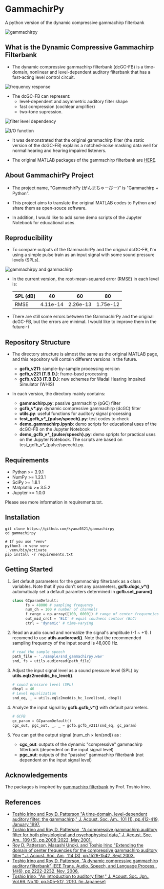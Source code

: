 # GammachirPy

A python version of the dynamic compressive gammachirp filterbank

![gammachirpy](./figs/gammachirpy_pulse.jpg)

## What is the Dynamic Compressive Gammachirp Filterbank

- The dynamic compressive gammachirp filterbank (dcGC-FB) is a time-domain, nonlinear and level-dependent auditory filterbank that has a fast-acting level control circuit.

![frequency response](./figs/frequency_response.jpg)

- The dcGC-FB can represent:
  - level-dependent and asymmetric auditory filter shape
  - fast compression (cochlear amplifier)
  - two-tone supression.

![filter level dependency](./figs/filter_level_dependency.jpg)

![I/O function](./figs/IO_function.jpg)

- It was demonstrated that the original gammachirp filter (the static version of the dcGC-FB) explains a notched-noise masking data well for normal hearing and hearing impaired listeners.
  
- The original MATLAB packages of the gammachirp filterbank are [HERE](https://github.com/AMLAB-Wakayama/gammachirp-filterbank).

## About GammachirPy Project

- The project name, "GammachirPy (がんまちゃーぴー)" is "Gammachirp + Python".

- This project aims to translate the original MATLAB codes to Python and share them as open-souce software.
  
- In addition, I would like to add some demo scripts of the Jupyter Notebook for educational uses.

## Reproducibility

- To compare outputs of the GammachirPy and the original dcGC-FB, I'm using a simple pulse train as an input signal with some sound pressure levels (SPLs).
  
![gammachirpy and gammachirp](./figs/gammachirpy_gammachirp.jpg)

- In the current version, the root-mean-squared error (RMSE) in each level is:

    | SPL (dB) | 40 | 60 | 80 |
    | --- | --- | --- | --- |
    | RMSE    | 4.11e-14 | 2.26e-13 | 1.75e-12 |

- There are still some errors between the GammachirPy and the original dcGC-FB, but the errors are minimal. I would like to improve them in the future:-)

## Repository Structure

- The directory structure is almost the same as the original MATLAB page, and this repository will contain different versions in the future.
  - **gcfb_v211**: sample-by-sample processing version
  - **gcfb_v221 (T.B.D.)**: frame-basd processing
  - **gcfb_v233 (T.B.D.)**: new schemes for Wadai Hearing Impaired Simulator (WHIS)

- In each version, the directory mainly contains:
  - **gammachirp.py**: passive gammachirp (pGC) filter
  - **gcfb_v\*.py**: dynamic compressive gammachirp (dcGC) filter
  - **utils.py**: useful functions for auditory signal processing
  - **test_gcfb_v\*_{pulse/speech}.py**: test codes to check
  - **demo_gammachirp.ipynb**: demo scripts for educational uses of the dcGC-FB on the Jupyter Notebook
  - **demo_gcfb_v\*_{pulse/speech}.py**: demo spripts for practical uses on the Jupyter Notebook. The scripts are based on test_gcfb_v*_{pulse/speech}.py.

## Requirements

- Python >= 3.9.1
- NumPy >= 1.23.1
- SciPy >= 1.8.1
- Matplotlib >= 3.5.2
- Jupyter >= 1.0.0

Please see more information in requirements.txt.

## Installation

    git clone https://github.com/kyama0321/gammachirpy
    cd gammachirpy

    # If you use "venv"
    python3 -m venv venv
    . venv/bin/activate
    pip install -r requirements.txt

## Getting Started

1. Set default parameters for the gammachirp filterbank as a class variables. Note that if you don't set any parameters, **gcfb.dcgc_v\*()** automaticaly set a default paramters determined in **gcfb.set_param()**

    ```python
    class GCparamDefault:
          fs = 48000 # sampling frequency
          num_ch = 100 # number of channels
          f_range = np.array([100, 6000]) # range of center frequencies
          out_mid_crct = 'ELC' # equal loudness contour (ELC)
          ctrl = 'dynamic' # time-varying
    ```

2. Read an audio sound and normalize the signal's amplitude (-1 ~ +1). I recomend to use **utils.audioread()**. Note that the recommended sampling frequency of the input sound is 48,000 Hz.

    ```python
    # read the sample speech
    path_file = './sample/snd_gammachirpy.wav'
    snd, fs = utils.audioread(path_file)
    ```

3. Adjust the input signal level as a sound pressure level (SPL) by **utils.eqlz2meddis_hc_level()**.

    ```python
    # sound pressure level (SPL)
    dbspl = 40
    # Level equalization
    snd_eq, _ = utils.eqlz2meddis_hc_level(snd, dbspl)
    ```

4. Analyze the input signal by **gcfb.gcfb_v\*()** with default parameters.

    ```python
    # GCFB
    gc_param = GCparamDefault()
    cgc_out, pgc_out, _, _ = gcfb.gcfb_v211(snd_eq, gc_param)
    ```

5. You can get the output signal (num_ch $\times$ len(snd)) as :
   - **cgc_out**: outputs of the dynamic "compressive" gammachirp filterbank (dependent on the input signal level)
   - **pgc_out**: outputs of the "passive" gammachirp filterbank (not dependent on the input signal level)

## Acknowledgements

The packages is inspired by [gammachirp filterbank](https://github.com/AMLAB-Wakayama/gammachirp-filterbank) by Prof. Toshio Irino.

## References

- [Toshio Irino and Roy D. Patterson "A time-domain, level-dependent auditory filter: the gammachirp," J. Acoust. Soc. Am., 101 (1), pp.412-419, January 1997.](https://doi.org/10.1121/1.417975)
- [Toshio Irino and Roy D. Patterson, "A compressive gammachirp auditory filter for both physiological and psychophysical data," J. Acoust. Soc. Am., 109 (5), pp.2008-2022, May 2001.](https://doi.org/10.1121/1.1367253)
- [Roy D. Patterson, Masashi Unoki, and Toshio Irino "Extending the domain of center frequencies for the compressive gammachirp auditory filter," J. Acoust. Soc. Am., 114 (3), pp.1529-1542, Sept 2003.](https://doi.org/10.1121/1.1600720)
- [Toshio Irino and Roy D. Patterson, "A dynamic compressive gammachirp auditory filterbank" IEEE Trans. Audio, Speech, and Language Process., 14(6), pp.2222-2232, Nov. 2006.](https://doi.org/10.1109/TASL.2006.874669)
- [Toshio Irino, "An introduction to auditory filter," J. Acoust. Soc. Jpn., Vol.66, No.10, pp.505-512, 2010. (in Japanese)](https://doi.org/10.20697/jasj.66.10_506)
